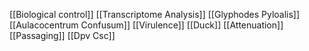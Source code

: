[[Biological control]]
[[Transcriptome Analysis]]
[[Glyphodes Pyloalis]]
[[Aulacocentrum Confusum]]
[[Virulence]]
[[Duck]]
[[Attenuation]]
[[Passaging]]
[[Dpv Csc]]
